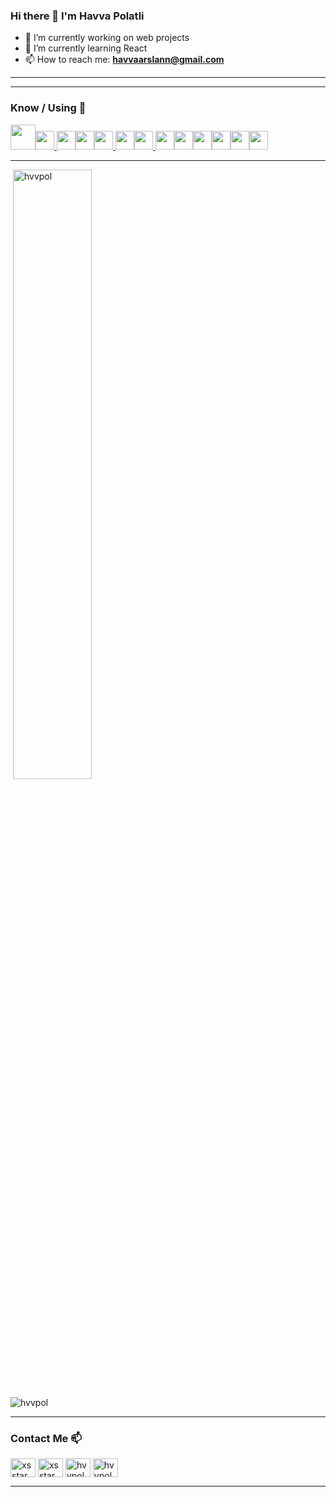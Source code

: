 ### Hi there 👋 I'm Havva Polatli



- 🔭 I’m currently working on web projects
- 🌱 I’m currently learning React
- 📫 How to reach me: 
**havvaarslann@gmail.com** 

<hr>

<!-- [![spotify-github-profile](https://spotify-github-profile.vercel.app/api/view?uid=31zzxirvoq2mn2guav4q2kyoe2be&cover_image=true&theme=novatorem)]() -->

<hr>



<h3 align="left"> Know / Using 🧠 </h3>

<p align="left">

<a href="https://code.visualstudio.com" target="_blank"><img height="40" src="https://www.vectorlogo.zone/logos/visualstudio_code/visualstudio_code-ar21.svg"></a><a href="https://www.javascript.com/" target="_blank"><img height="30" src="https://upload.wikimedia.org/wikipedia/commons/9/99/Unofficial_JavaScript_logo_2.svg"></a><a href="https://reactnative.dev/" target="_blank"> <img height="30" src="https://www.vectorlogo.zone/logos/reactjs/reactjs-ar21.svg"></a><a href="https://getbootstrap.com//" target="_blank"><img height="30" src="https://www.vectorlogo.zone/logos/getbootstrap/getbootstrap-ar21.svg"></a><a href="https://www.java.com/tr/" target="_blank"><img height="30" src="https://www.vectorlogo.zone/logos/java/java-ar21.svg"></a><a target="_blank" href="https://kotlinlang.org/" > <img height="30" src="https://www.vectorlogo.zone/logos/kotlinlang/kotlinlang-ar21.svg"></a><a href="https://www.android.com/" target="_blank"><img height="30" src="https://www.vectorlogo.zone/logos/android/android-ar21.svg">
</a>
<a href="https://firebase.google.com/" target="_blank"><img height="30" src="https://www.vectorlogo.zone/logos/firebase/firebase-ar21.svg"></a><a href="#" target="_blank"><img height="30" src="https://www.vectorlogo.zone/logos/w3_css/w3_css-ar21.svg"></a><a href="#" target="_blank"><img height="30" src="https://www.vectorlogo.zone/logos/w3_html5/w3_html5-ar21.svg"></a><a href="https://nodejs.org/en/" target="_blank"><img height="30" src="https://www.vectorlogo.zone/logos/nodejs/nodejs-horizontal.svg"></a><a href="https://git-scm.com/" target="_blank"><img height="30" src="https://www.vectorlogo.zone/logos/git-scm/git-scm-ar21.svg"></a><a href="https://github.com//" target="_blank"><img height="30" src="https://www.vectorlogo.zone/logos/github/github-ar21.svg"></a></p><hr>




<p>&nbsp;<img  src="https://github-readme-stats.vercel.app/api?username=xsstar&show_icons=true&theme=light&locale=en" alt="hvvpol" width="50%" /></p>
<p><img  src="https://github-readme-stats.vercel.app/api/top-langs?username=xsstar&show_icons=true&theme=light&locale=en&layout=compact" alt="hvvpol" /></p><hr>
 

 
 <h3 align="left">Contact Me 📫</h3>
<p align="left">
<a href="https://www.linkedin.com/in/havva-polatli/" target="blank"><img align="center" src="https://cdn.jsdelivr.net/npm/simple-icons@3.0.1/icons/linkedin.svg" alt="xsstar" height="30" width="40" /></a>
<a href="https://github.com/xsstar" target="blank"><img align="center" src="https://cdn.jsdelivr.net/npm/simple-icons@3.0.1/icons/github.svg" alt="xsstar" height="30" width="40" /></a>
<a href="https://twitter.com/hvv_pol" target="blank"><img align="center" src="https://cdn.jsdelivr.net/npm/simple-icons@3.0.1/icons/twitter.svg" alt="hvvpol" height="30" width="40" /></a>
<a href="https://www.instagram.com/havva.polatli/" target="blank"><img align="center" src="https://cdn.jsdelivr.net/npm/simple-icons@3.0.1/icons/instagram.svg" alt="hvvpol" height="30" width="40" /></a>
</p><hr>



